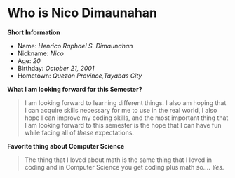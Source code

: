 # Who is Nico Dimaunahan

**Short Information**
- Name: *Henrico Raphael S. Dimaunahan*
- Nickname: *Nico*
- Age: *20*
- Birthday: *October 21, 2001*
- Hometown: *Quezon Province,Tayabas City*


**What I am looking forward for this Semester?**

> I am looking forward to learning different things.  I also am hoping that I can acquire skills necessary for me to use in the real world, I also hope I can improve my coding skills, and the most important thing that I am looking forward to this semester is the hope that I can have fun while facing all of *these* expectations.

**Favorite thing about Computer Science**
> The thing that I loved about math is the same thing that I loved in coding and in Computer Science you get coding plus math so.... *Yes.*   